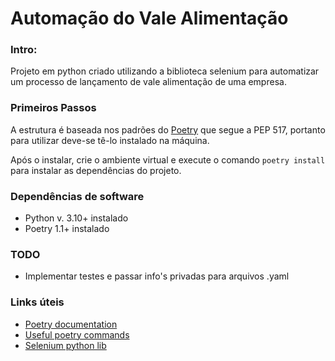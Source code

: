 # Automação do Vale Alimentação

### Intro:

Projeto em python criado utilizando a biblioteca selenium para automatizar um processo de lançamento de vale alimentação de uma empresa.

### Primeiros Passos
A estrutura é baseada nos padrões do [Poetry](https://python-poetry.org/)  que segue a PEP 517, portanto para utilizar deve-se tê-lo instalado na máquina.

Após o instalar, crie o ambiente virtual e execute o comando `poetry install` para instalar as dependências do projeto.

### Dependências de software
- Python v. 3.10+ instalado
- Poetry 1.1+ instalado

### TODO
- Implementar testes e passar info's privadas para arquivos .yaml

### Links úteis
- [Poetry documentation](https://python-poetry.org/docs/)
- [Useful poetry commands](https://pythonbiellagroup.it/en/gestire-dipendenze/poetry-advance/)
- [Selenium python lib](https://pypi.org/project/selenium/)
